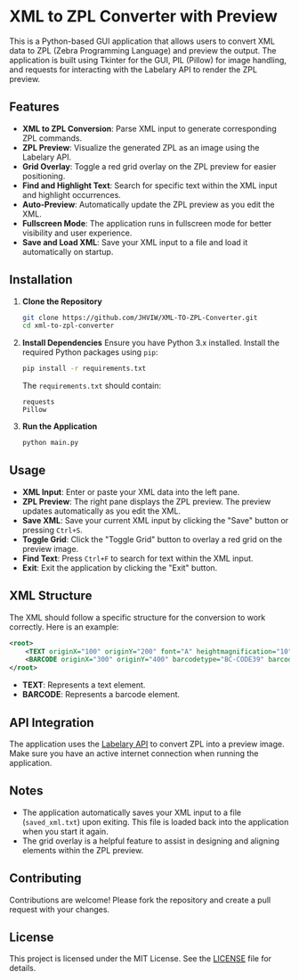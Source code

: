 
# XML to ZPL Converter with Preview

This is a Python-based GUI application that allows users to convert XML data to ZPL (Zebra Programming Language) and preview the output. The application is built using Tkinter for the GUI, PIL (Pillow) for image handling, and requests for interacting with the Labelary API to render the ZPL preview.

## Features

- **XML to ZPL Conversion**: Parse XML input to generate corresponding ZPL commands.
- **ZPL Preview**: Visualize the generated ZPL as an image using the Labelary API.
- **Grid Overlay**: Toggle a red grid overlay on the ZPL preview for easier positioning.
- **Find and Highlight Text**: Search for specific text within the XML input and highlight occurrences.
- **Auto-Preview**: Automatically update the ZPL preview as you edit the XML.
- **Fullscreen Mode**: The application runs in fullscreen mode for better visibility and user experience.
- **Save and Load XML**: Save your XML input to a file and load it automatically on startup.

## Installation

1. **Clone the Repository**
   ```bash
   git clone https://github.com/JHVIW/XML-TO-ZPL-Converter.git
   cd xml-to-zpl-converter
   ```

2. **Install Dependencies**
   Ensure you have Python 3.x installed. Install the required Python packages using `pip`:
   ```bash
   pip install -r requirements.txt
   ```

   The `requirements.txt` should contain:
   ```
   requests
   Pillow
   ```

3. **Run the Application**
   ```bash
   python main.py
   ```

## Usage

- **XML Input**: Enter or paste your XML data into the left pane.
- **ZPL Preview**: The right pane displays the ZPL preview. The preview updates automatically as you edit the XML.
- **Save XML**: Save your current XML input by clicking the "Save" button or pressing `Ctrl+S`.
- **Toggle Grid**: Click the "Toggle Grid" button to overlay a red grid on the preview image.
- **Find Text**: Press `Ctrl+F` to search for text within the XML input.
- **Exit**: Exit the application by clicking the "Exit" button.

## XML Structure

The XML should follow a specific structure for the conversion to work correctly. Here is an example:

```xml
<root>
    <TEXT originX="100" originY="200" font="A" heightmagnification="10" widthmagnification="10" rotation="N">Sample Text</TEXT>
    <BARCODE originX="300" originY="400" barcodetype="BC-CODE39" barcodewidth="2" barcoderatio="3" heightmagnification="100" addcheckdigit="N" rotation="N">123456</BARCODE>
</root>
```

- **TEXT**: Represents a text element.
- **BARCODE**: Represents a barcode element.

## API Integration

The application uses the [Labelary API](http://labelary.com/service.html) to convert ZPL into a preview image. Make sure you have an active internet connection when running the application.

## Notes

- The application automatically saves your XML input to a file (`saved_xml.txt`) upon exiting. This file is loaded back into the application when you start it again.
- The grid overlay is a helpful feature to assist in designing and aligning elements within the ZPL preview.

## Contributing

Contributions are welcome! Please fork the repository and create a pull request with your changes.

## License

This project is licensed under the MIT License. See the [LICENSE](LICENSE) file for details.
